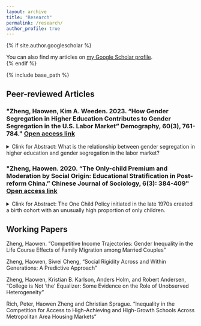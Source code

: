 ```yaml
---
layout: archive
title: "Research"
permalink: /research/
author_profile: true
---
```


{% if site.author.googlescholar %}
  <div class="wordwrap">You can also find my articles on <a href="https://scholar.google.com/citations?user=1IbEQLkAAAAJ&hl=en&oi=ao">my Google Scholar profile</a>.</div>
{% endif %}

{% include base_path %}

## Peer-reviewed Articles

### "Zheng, Haowen, Kim A. Weeden. 2023. “How Gender Segregation in Higher Education Contributes to Gender Segregation in the U.S. Labor Market” Demography, 60(3), 761-784." [Open access link](https://read.dukeupress.edu/demography/article/60/3/761/351462/How-Gender-Segregation-in-Higher-Education)

<details>

<summary> Clink for Abstract: What is the relationship between gender segregation in higher education and gender segregation in the labor market? </summary> Using Fossett's (2017) difference-of-means method for calculating segregation indices and data from the American Community Survey, we show that approximately 36% of occupational segregation among college-educated workers is associated with gender segregation across 173 fields of study, and roughly 64% reflects gender segregation within fields. A decomposition analysis shows that fields contribute to occupational segregation mainly through endowment effects (men's and women's uneven distribution across fields) than through the coefficient effects (gender differences in the likelihood of entering a male-dominated occupation from the same field). Endowment effects are highest in fields strongly linked to the labor market, suggesting that educational segregation among fields in which graduates tend to enter a limited set of occupations is particularly consequential for occupational segregation. Within-field occupational segregation is higher among heavily male-dominated fields than other fields, but it does not vary systematically by fields' STEM status or field–occupation linkage strength. Assuming the relationship between field segregation and occupational segregation is at least partly causal, these results imply that integrating higher education (e.g., by increasing women's representation in STEM majors) will reduce but not eliminate gender segregation in labor markets.

</details>



### "Zheng, Haowen. 2020. “The Only-child Premium and Moderation by Social Origin: Educational Stratification in Post-reform China.” Chinese Journal of Sociology, 6(3): 384-409" [Open access link](https://journals.sagepub.com/doi/full/10.1177/2057150X20934066)

<details>

<summary> Clink for Abstract: The One Child Policy initiated in the late 1970s created a birth cohort with an unusually high proportion of only children. </summary> This paper examines the relationship between being the only child in the family and educational attainment, as well as its potential variations by social origin. Drawing my sample from the China Family Panel Studies, I compare two birth cohorts born before and after the birth-control policy. Results show that in the younger cohort, being the only child in the family produces a premium in educational outcomes, including years of completed schooling and odds of progressing through critical grade transitions. In addition, I observe a pattern that the only-child premium tends to be larger for people with higher social origins in competitive grade transitions.

•	Master's Award for Academic Achievement in the Social Sciences, New York University

</details>





## Working Papers

Zheng, Haowen. “Competitive Income Trajectories: Gender Inequality in the Life Course Effects of Family Migration among Married Couples”

Zheng, Haowen, Siwei Cheng, “Social Rigidity Across and Within Generations: A Predictive Approach” 

Zheng, Haowen, Kristian B. Karlson, Anders Holm, and Robert Andersen, “College is Not ‘the’ Equalizer: Some Evidence on the Role of Unobserved Heterogeneity”  

Rich, Peter, Haowen Zheng and Christian Sprague. “Inequality in the Competition for Access to High-Achieving and High-Growth Schools Across Metropolitan Area Housing Markets”


